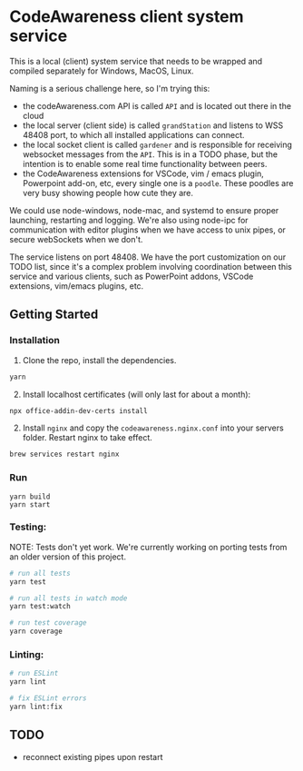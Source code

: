 # CodeAwareness client system service

This is a local (client) system service that needs to be wrapped and compiled separately for Windows, MacOS, Linux.

Naming is a serious challenge here, so I'm trying this:

  - the codeAwareness.com API is called `API` and is located out there in the cloud
  - the local server (client side) is called `grandStation` and listens to WSS 48408 port, to which all installed applications can connect.
  - the local socket client is called `gardener` and is responsible for receiving websocket messages from the `API`. This is in a TODO phase, but the intention is to enable some real time functionality between peers.
  - the CodeAwareness extensions for VSCode, vim / emacs plugin, Powerpoint add-on, etc, every single one is a `poodle`. These poodles are very busy showing people how cute they are.

We could use node-windows, node-mac, and systemd to ensure proper launching, restarting and logging.
We're also using node-ipc for communication with editor plugins when we have access to unix pipes, or secure webSockets when we don't.

The service listens on port 48408. We have the port customization on our TODO list, since it's a complex problem involving coordination between this service and various clients, such as PowerPoint addons, VSCode extensions, vim/emacs plugins, etc.

## Getting Started

### Installation

1. Clone the repo, install the dependencies.

```bash
yarn
```

2. Install localhost certificates (will only last for about a month):

```bash
npx office-addin-dev-certs install
```

2. Install `nginx` and copy the `codeawareness.nginx.conf` into your servers folder. Restart nginx to take effect.

```bash
brew services restart nginx
```

### Run

```
yarn build
yarn start
```

### Testing:

NOTE: Tests don't yet work. We're currently working on porting tests from an older version of this project.
```bash
# run all tests
yarn test

# run all tests in watch mode
yarn test:watch

# run test coverage
yarn coverage
```

### Linting:

```bash
# run ESLint
yarn lint

# fix ESLint errors
yarn lint:fix
```

## TODO

- reconnect existing pipes upon restart
